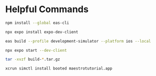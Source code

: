 # Helpful Commands

```bash
npm install --global eas-cli
```

```bash
npx expo install expo-dev-client
```

```bash
eas build --profile development-simulator --platform ios --local
```

```bash
npx expo start --dev-client
```

```bash
tar -xvzf build-*.tar.gz
```

```bash
xcrun simctl install booted maestrotutorial.app
```
